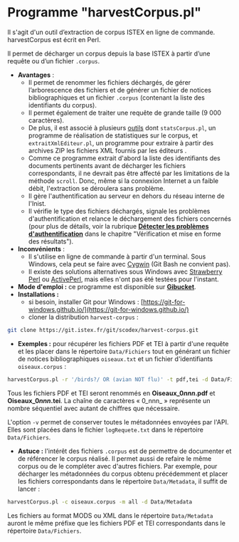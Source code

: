 # Programme "harvestCorpus.pl"

Il s'agit d'un outil d’extraction de corpus ISTEX en ligne de commande. harvestCorpus est écrit en Perl.

Il permet de décharger un corpus depuis la base ISTEX à partir d’une requête ou d’un fichier `.corpus`.

* **Avantages** :
  * Il permet de renommer les fichiers déchargés, de gérer l’arborescence des fichiers et de générer un fichier de notices bibliographiques et un fichier `.corpus` \(contenant la liste des identifiants du corpus\). 
  * Il permet également de traiter une requête de grande taille \(9 000 caractères\). 
  * De plus, il est associé à plusieurs [outils](https://git.istex.fr/scodex/harvest-corpus/tree/master/outils) dont `statsCorpus.pl`, un programme de réalisation de statistiques sur le corpus, et `extraitXmlEditeur.pl`, un programme pour extraire à partir des archives ZIP les fichiers XML fournis par les éditeurs . 
  * Comme ce programme extrait d'abord la liste des identifiants des documents pertinents avant de décharger les fichiers correspondants, il ne devrait pas être affecté par les limitations de la méthode  `scroll`. Donc, même si la connexion Internet a un faible débit, l'extraction se déroulera sans problème. 
  * Il gère l'authentification au serveur en dehors du réseau interne de l'Inist. 
  * Il vérifie le type des fichiers déchargés, signale les problèmes d'authentification et relance le déchargement des fichiers concernés \(pour plus de détails, voir la rubrique [**Détecter les problèmes d'authentification**](https://doc.istex.fr/tdm/verification/auth-problems.html) dans le chapitre "Vérification et mise en forme des résultats"\). 
* **Inconvénients** :
  * Il s'utilise en ligne de commande à partir d'un terminal. Sous Windows, cela peut se faire avec [Cygwin](https://www.cygwin.com/)  \(Git Bash ne convient pas\). 
  * Il existe des solutions alternatives sous Windows avec [Strawberry Perl](http://strawberryperl.com/) ou [ActivePerl](https://www.activestate.com/activeperl), mais elles n'ont pas été testées pour l'instant. 
* **Mode d'emploi :** ce programme est disponible sur [**Gibucket**](https://git.istex.fr/scodex/harvest-corpus).
* **Installations :**
  * si besoin, installer Git pour Windows : [https://git-for-windows.github.io/](https://git-for-windows.github.io/)
  * cloner la distribution `harvest-corpus` :

```bash
git clone https://git.istex.fr/git/scodex/harvest-corpus.git
```

* **Exemples :** pour récupérer les fichiers PDF et TEI à partir d'une requête et les placer dans le répertoire `Data/Fichiers` tout en générant un fichier de notices bibliographiques `oiseaux.txt` et un fichier d'identifiants `oiseaux.corpus` :

```bash
harvestCorpus.pl -r '/birds?/ OR (avian NOT flu)' -t pdf,tei -d Data/Fichiers -s oiseaux.corpus -n oiseaux.txt -p Oiseau_ -v
```

Tous les fichiers PDF et TEI seront renommés en **Oiseaux\_0**_**nnn**_**.pdf** et **Oiseaux\_0**_**nnn**_**.tei**. La chaîne de caractères « 0_nnn_ » représente un nombre séquentiel avec autant de chiffres que nécessaire.

L'option `-v` permet de conserver toutes le métadonnées envoyées par l'API. Elles sont placées dans le fichier `logRequete.txt` dans le répertoire `Data/Fichiers`.

* **Astuce :** l'intérêt des fichiers `.corpus` est de permettre de documenter et de référencer le corpus réalisé. Il permet aussi de refaire le même corpus ou de le compléter avec d'autres fichiers. Par exemple, pour décharger les métadonnées du corpus obtenu précédemment et placer les fichiers correspondants dans le répertoire `Data/Metadata`, il suffit de lancer :

```bash
harvestCorpus.pl -c oiseaux.corpus -m all -d Data/Metadata
```

Les fichiers au format MODS ou XML dans le répertoire `Data/Metadata` auront le même préfixe que les fichiers PDF et TEI correspondants dans le répertoire `Data/Fichiers`.

